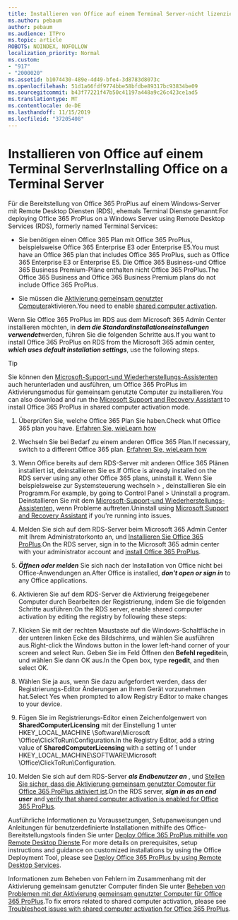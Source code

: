 ```yaml
---
title: Installieren von Office auf einem Terminal Server-nicht lizenziert
ms.author: pebaum
author: pebaum
ms.audience: ITPro
ms.topic: article
ROBOTS: NOINDEX, NOFOLLOW
localization_priority: Normal
ms.custom:
- "917"
- "2000020"
ms.assetid: b1074430-489e-4d49-bfe4-3d8783d8073c
ms.openlocfilehash: 51d1a66fdf9774bbe58bfdbe89317bc93834be09
ms.sourcegitcommit: b43f77221f47b50c41197a448a9c26c423ce1ad5
ms.translationtype: MT
ms.contentlocale: de-DE
ms.lasthandoff: 11/15/2019
ms.locfileid: "37205408"
---
```

# <a name="installing-office-on-a-terminal-server"></a><span data-ttu-id="7e0fe-102">Installieren von Office auf einem Terminal Server</span><span class="sxs-lookup"><span data-stu-id="7e0fe-102">Installing Office on a Terminal Server</span></span>

<span data-ttu-id="7e0fe-103">Für die Bereitstellung von Office 365 ProPlus auf einem Windows-Server mit Remote Desktop Diensten (RDS), ehemals Terminal Dienste genannt:</span><span class="sxs-lookup"><span data-stu-id="7e0fe-103">For deploying Office 365 ProPlus on a Windows Server using Remote Desktop Services (RDS), formerly named Terminal Services:</span></span>
  
- <span data-ttu-id="7e0fe-104">Sie benötigen einen Office 365 Plan mit Office 365 ProPlus, beispielsweise Office 365 Enterprise E3 oder Enterprise E5.</span><span class="sxs-lookup"><span data-stu-id="7e0fe-104">You must have an Office 365 plan that includes Office 365 ProPlus, such as Office 365 Enterprise E3 or Enterprise E5.</span></span> <span data-ttu-id="7e0fe-105">Die Office 365 Business-und Office 365 Business Premium-Pläne enthalten nicht Office 365 ProPlus.</span><span class="sxs-lookup"><span data-stu-id="7e0fe-105">The Office 365 Business and Office 365 Business Premium plans do not include Office 365 ProPlus.</span></span>

- <span data-ttu-id="7e0fe-106">Sie müssen die [Aktivierung gemeinsam genutzter Computer](https://docs.microsoft.com/DeployOffice/overview-of-shared-computer-activation-for-office-365-proplus)aktivieren.</span><span class="sxs-lookup"><span data-stu-id="7e0fe-106">You need to enable [shared computer activation](https://docs.microsoft.com/DeployOffice/overview-of-shared-computer-activation-for-office-365-proplus).</span></span>

<span data-ttu-id="7e0fe-107">Wenn Sie Office 365 ProPlus im RDS aus dem Microsoft 365 Admin Center installieren möchten, in ***dem die Standardinstallationseinstellungen verwendet***werden, führen Sie die folgenden Schritte aus.</span><span class="sxs-lookup"><span data-stu-id="7e0fe-107">If you want to install Office 365 ProPlus on RDS from the Microsoft 365 admin center, ***which uses default installation settings***, use the following steps.</span></span>

> [!TIP]
> <span data-ttu-id="7e0fe-108">Sie können den [Microsoft-Support-und Wiederherstellungs-Assistenten](https://aka.ms/SaRA_OfficeSCA_M365Portal) auch herunterladen und ausführen, um Office 365 ProPlus im Aktivierungsmodus für gemeinsam genutzte Computer zu installieren.</span><span class="sxs-lookup"><span data-stu-id="7e0fe-108">You can also download and run the [Microsoft Support and Recovery Assistant](https://aka.ms/SaRA_OfficeSCA_M365Portal) to install Office 365 ProPlus in shared computer activation mode.</span></span>
  
1. <span data-ttu-id="7e0fe-109">Überprüfen Sie, welche Office 365 Plan Sie haben.</span><span class="sxs-lookup"><span data-stu-id="7e0fe-109">Check what Office 365 plan you have.</span></span> [<span data-ttu-id="7e0fe-110">Erfahren Sie, wie</span><span class="sxs-lookup"><span data-stu-id="7e0fe-110">Learn how</span></span>](https://docs.microsoft.com/office365/admin/admin-overview/what-subscription-do-i-have)

2. <span data-ttu-id="7e0fe-111">Wechseln Sie bei Bedarf zu einem anderen Office 365 Plan.</span><span class="sxs-lookup"><span data-stu-id="7e0fe-111">If necessary, switch to a different Office 365 plan.</span></span> [<span data-ttu-id="7e0fe-112">Erfahren Sie, wie</span><span class="sxs-lookup"><span data-stu-id="7e0fe-112">Learn how</span></span>](https://docs.microsoft.com/office365/admin/subscriptions-and-billing/switch-to-a-different-plan)

3. <span data-ttu-id="7e0fe-113">Wenn Office bereits auf dem RDS-Server mit anderen Office 365 Plänen installiert ist, deinstallieren Sie es.</span><span class="sxs-lookup"><span data-stu-id="7e0fe-113">If Office is already installed on the RDS server using any other Office 365 plans, uninstall it.</span></span> <span data-ttu-id="7e0fe-114">Wenn Sie beispielsweise zur Systemsteuerung wechseln \> , deinstallieren Sie ein Programm.</span><span class="sxs-lookup"><span data-stu-id="7e0fe-114">For example, by going to Control Panel \> Uninstall a program.</span></span> <span data-ttu-id="7e0fe-115">Deinstallieren Sie mit dem [Microsoft-Support-und Wiederherstellungs-Assistenten,](https://aka.ms/SARA-OfficeUninstall-Alchemy) wenn Probleme auftreten.</span><span class="sxs-lookup"><span data-stu-id="7e0fe-115">Uninstall using [Microsoft Support and Recovery Assistant](https://aka.ms/SARA-OfficeUninstall-Alchemy) if you're running into issues.</span></span>

4. <span data-ttu-id="7e0fe-116">Melden Sie sich auf dem RDS-Server beim Microsoft 365 Admin Center mit Ihrem Administratorkonto an, und [Installieren Sie Office 365 ProPlus](https://portal.office.com/OLS/MySoftware.aspx).</span><span class="sxs-lookup"><span data-stu-id="7e0fe-116">On the RDS server, sign in to the Microsoft 365 admin center with your administrator account and [install Office 365 ProPlus](https://portal.office.com/OLS/MySoftware.aspx).</span></span>

5. <span data-ttu-id="7e0fe-117">***Öffnen oder melden*** Sie sich nach der Installation von Office nicht bei Office-Anwendungen an.</span><span class="sxs-lookup"><span data-stu-id="7e0fe-117">After Office is installed, ***don't open or sign in*** to any Office applications.</span></span>

6. <span data-ttu-id="7e0fe-118">Aktivieren Sie auf dem RDS-Server die Aktivierung freigegebener Computer durch Bearbeiten der Registrierung, indem Sie die folgenden Schritte ausführen:</span><span class="sxs-lookup"><span data-stu-id="7e0fe-118">On the RDS server, enable shared computer activation by editing the registry by following these steps:</span></span>

1. <span data-ttu-id="7e0fe-119">Klicken Sie mit der rechten Maustaste auf die Windows-Schaltfläche in der unteren linken Ecke des Bildschirms, und wählen Sie ausführen aus.</span><span class="sxs-lookup"><span data-stu-id="7e0fe-119">Right-click the Windows button in the lower left-hand corner of your screen and select Run.</span></span> <span data-ttu-id="7e0fe-120">Geben Sie im Feld Öffnen den **Befehl regedit**ein, und wählen Sie dann OK aus.</span><span class="sxs-lookup"><span data-stu-id="7e0fe-120">In the Open box, type **regedit**, and then select OK.</span></span>

2. <span data-ttu-id="7e0fe-121">Wählen Sie ja aus, wenn Sie dazu aufgefordert werden, dass der Registrierungs-Editor Änderungen an Ihrem Gerät vorzunehmen hat.</span><span class="sxs-lookup"><span data-stu-id="7e0fe-121">Select Yes when prompted to allow Registry Editor to make changes to your device.</span></span>

3. <span data-ttu-id="7e0fe-122">Fügen Sie im Registrierungs-Editor einen Zeichenfolgenwert von **SharedComputerLicensing** mit der Einstellung 1 unter HKEY_LOCAL_MACHINE \Software\Microsoft \Office\ClickToRun\Configuration.</span><span class="sxs-lookup"><span data-stu-id="7e0fe-122">In the Registry Editor, add a string value of **SharedComputerLicensing** with a setting of 1 under HKEY_LOCAL_MACHINE\SOFTWARE\Microsoft \Office\ClickToRun\Configuration.</span></span>

7. <span data-ttu-id="7e0fe-123">Melden Sie sich auf dem RDS-Server ***als Endbenutzer an*** , und [Stellen Sie sicher, dass die Aktivierung gemeinsam genutzter Computer für Office 365 ProPlus aktiviert ist](https://docs.microsoft.com/DeployOffice/troubleshoot-issues-with-shared-computer-activation-for-office-365-proplus#verify-that-activation-for-office-365-proplus-succeeded).</span><span class="sxs-lookup"><span data-stu-id="7e0fe-123">On the RDS server, ***sign in as an end user*** and [verify that shared computer activation is enabled for Office 365 ProPlus](https://docs.microsoft.com/DeployOffice/troubleshoot-issues-with-shared-computer-activation-for-office-365-proplus#verify-that-activation-for-office-365-proplus-succeeded).</span></span>

<span data-ttu-id="7e0fe-124">Ausführliche Informationen zu Voraussetzungen, Setupanweisungen und Anleitungen für benutzerdefinierte Installationen mithilfe des Office-Bereitstellungstools finden Sie unter [Deploy Office 365 ProPlus mithilfe von Remote Desktop Dienste](https://docs.microsoft.com/DeployOffice/deploy-office-365-proplus-by-using-remote-desktop-services).</span><span class="sxs-lookup"><span data-stu-id="7e0fe-124">For more details on prerequisites, setup instructions and guidance on customized installations by using the Office Deployment Tool, please see [Deploy Office 365 ProPlus by using Remote Desktop Services](https://docs.microsoft.com/DeployOffice/deploy-office-365-proplus-by-using-remote-desktop-services).</span></span>
  
<span data-ttu-id="7e0fe-125">Informationen zum Beheben von Fehlern im Zusammenhang mit der Aktivierung gemeinsam genutzter Computer finden Sie unter [Beheben von Problemen mit der Aktivierung gemeinsam genutzter Computer für Office 365 ProPlus](https://docs.microsoft.com/DeployOffice/troubleshoot-issues-with-shared-computer-activation-for-office-365-proplus).</span><span class="sxs-lookup"><span data-stu-id="7e0fe-125">To fix errors related to shared computer activation, please see [Troubleshoot issues with shared computer activation for Office 365 ProPlus](https://docs.microsoft.com/DeployOffice/troubleshoot-issues-with-shared-computer-activation-for-office-365-proplus).</span></span>
  